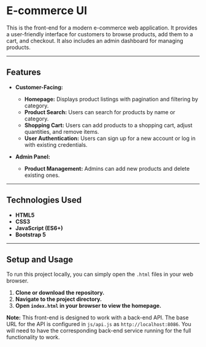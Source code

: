 # E-commerce UI

This is the front-end for a modern e-commerce web application. It provides a user-friendly interface for customers to browse products, add them to a cart, and checkout. It also includes an admin dashboard for managing products.

---

## Features

* **Customer-Facing:**
    * **Homepage:** Displays product listings with pagination and filtering by category.
    * **Product Search:** Users can search for products by name or category.
    * **Shopping Cart:** Users can add products to a shopping cart, adjust quantities, and remove items.
    * **User Authentication:** Users can sign up for a new account or log in with existing credentials.

* **Admin Panel:**
    * **Product Management:** Admins can add new products and delete existing ones.

---

## Technologies Used

* **HTML5**
* **CSS3**
* **JavaScript (ES6+)**
* **Bootstrap 5**

---

## Setup and Usage

To run this project locally, you can simply open the `.html` files in your web browser.

1.  **Clone or download the repository.**
2.  **Navigate to the project directory.**
3.  **Open `index.html` in your browser to view the homepage.**

**Note:** This front-end is designed to work with a back-end API. The base URL for the API is configured in `js/api.js` as `http://localhost:8086`. You will need to have the corresponding back-end service running for the full functionality to work.

